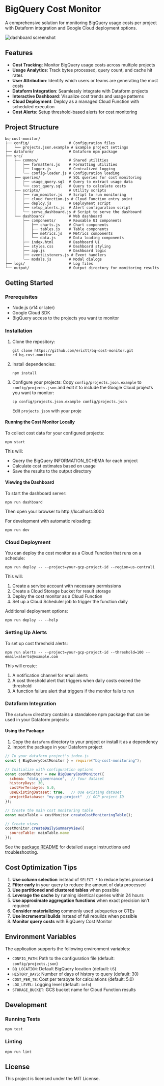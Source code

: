 # BigQuery Cost Monitor

A comprehensive solution for monitoring BigQuery usage costs per project with Dataform integration and Google Cloud deployment options.

![dashboard screenshot](./docs/dashboard.png)

## Features

- **Cost Tracking**: Monitor BigQuery usage costs across multiple projects
- **Usage Analytics**: Track bytes processed, query count, and cache hit rates
- **User Attribution**: Identify which users or teams are generating the most costs
- **Dataform Integration**: Seamlessly integrate with Dataform projects
- **Interactive Dashboard**: Visualize cost trends and usage patterns
- **Cloud Deployment**: Deploy as a managed Cloud Function with scheduled execution
- **Cost Alerts**: Setup threshold-based alerts for cost monitoring

## Project Structure

```
bq-cost-monitor/
├── config/                  # Configuration files
│   └── projects.json.example # Example project settings
├── dataform/                # Dataform npm package
├── src/
│   ├── common/              # Shared utilities
│   │   ├── formatters.js    # Formatting utilities
│   │   ├── logger.js        # Centralized logging
│   │   └── config-loader.js # Configuration loading
│   ├── queries/             # SQL queries for cost monitoring
│   │   ├── usage_query.sql  # Query to extract usage data
│   │   └── cost_query.sql   # Query to calculate costs
│   ├── scripts/             # Utility scripts
│   │   ├── run_monitor.js   # Script to run monitoring
│   │   ├── cloud_function.js # Cloud Function entry point
│   │   ├── deploy.js        # Deployment script
│   │   ├── setup_alerts.js  # Alert configuration script
│   │   └── serve_dashboard.js # Script to serve the dashboard
│   └── dashboard/           # Web dashboard
│       ├── components/      # Reusable UI components
│       │   ├── charts.js    # Chart components
│       │   ├── tables.js    # Table components
│       │   ├── metrics.js   # Metrics components
│       │   └── data.js      # Data loading components
│       ├── index.html       # Dashboard UI
│       ├── styles.css       # Dashboard styling
│       ├── app.js           # Dashboard logic
│       ├── eventListeners.js # Event handlers
│       └── modals.js        # Modal dialogs
├── logs/                    # Log files
└── output/                  # Output directory for monitoring results
```

## Getting Started

### Prerequisites

- Node.js (v14 or later)
- Google Cloud SDK
- BigQuery access to the projects you want to monitor

### Installation

1. Clone the repository:
   ```
   git clone https://github.com/erictt/bq-cost-monitor.git
   cd bq-cost-monitor
   ```

2. Install dependencies:
   ```
   npm install
   ```

3. Configure your projects:
   Copy `config/projects.json.example` to `config/projects.json` and edit it to include the Google Cloud projects you want to monitor:
   ```
   cp config/projects.json.example config/projects.json
   ```
   
   Edit `projects.json` with your proje

#### Running the Cost Monitor Locally

To collect cost data for your configured projects:

```
npm start
```

This will:
- Query the BigQuery INFORMATION_SCHEMA for each project
- Calculate cost estimates based on usage
- Save the results to the output directory

#### Viewing the Dashboard

To start the dashboard server:

```
npm run dashboard
```

Then open your browser to http://localhost:3000

For development with automatic reloading:

```
npm run dev
```

### Cloud Deployment

You can deploy the cost monitor as a Cloud Function that runs on a schedule:

```
npm run deploy -- --project=your-gcp-project-id --region=us-central1
```

This will:
1. Create a service account with necessary permissions
2. Create a Cloud Storage bucket for result storage
3. Deploy the cost monitor as a Cloud Function
4. Set up a Cloud Scheduler job to trigger the function daily

Additional deployment options:
```
npm run deploy -- --help
```

### Setting Up Alerts

To set up cost threshold alerts:

```
npm run alerts -- --project=your-gcp-project-id --threshold=100 --email=alerts@example.com
```

This will create:
1. A notification channel for email alerts
2. A cost threshold alert that triggers when daily costs exceed the threshold
3. A function failure alert that triggers if the monitor fails to run

### Dataform Integration

The `dataform` directory contains a standalone npm package that can be used in your Dataform projects:

#### Using the Package

1. Copy the `dataform` directory to your project or install it as a dependency
2. Import the package in your Dataform project

```javascript
// In your dataform project's index.js
const { BigQueryCostMonitor } = require("bq-cost-monitoring");

// Initialize with configuration options
const costMonitor = new BigQueryCostMonitor({
  schema: "data_governance",  // Your dataset
  historyDays: 30,
  costPerTerabyte: 5.0,
  useExistingDataset: true,   // Use existing dataset
  projectDatabase: "my-gcp-project"  // GCP project ID
});

// Create the main cost monitoring table
const mainTable = costMonitor.createCostMonitoringTable();

// Create views
costMonitor.createDailySummaryView({
  sourceTable: mainTable.name
});
```

See the [package README](dataform/README.md) for detailed usage instructions and troubleshooting.

## Cost Optimization Tips

1. **Use column selection** instead of `SELECT *` to reduce bytes processed
2. **Filter early** in your query to reduce the amount of data processed
3. **Use partitioned and clustered tables** when possible
4. **Leverage the cache** by running identical queries within 24 hours
5. **Use approximate aggregation functions** when exact precision isn't required
6. **Consider materializing** commonly used subqueries or CTEs
7. **Use incremental builds** instead of full rebuilds when possible
8. **Monitor query costs** with BigQuery Cost Monitor

## Environment Variables

The application supports the following environment variables:

- `CONFIG_PATH`: Path to the configuration file (default: `config/projects.json`)
- `BQ_LOCATION`: Default BigQuery location (default: `US`)
- `HISTORY_DAYS`: Number of days of history to query (default: 30)
- `COST_PER_TB`: Cost per terabyte for calculations (default: 5.0)
- `LOG_LEVEL`: Logging level (default: `info`)
- `STORAGE_BUCKET`: GCS bucket name for Cloud Function results

## Development

### Running Tests

```
npm test
```

### Linting

```
npm run lint
```

## License

This project is licensed under the MIT License.
